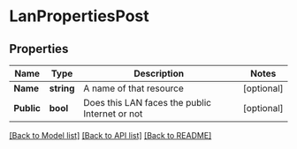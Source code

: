 # LanPropertiesPost

## Properties

Name | Type | Description | Notes
------------ | ------------- | ------------- | -------------
**Name** | **string** | A name of that resource | [optional] 
**Public** | **bool** | Does this LAN faces the public Internet or not | [optional] 

[[Back to Model list]](../README.md#documentation-for-models) [[Back to API list]](../README.md#documentation-for-api-endpoints) [[Back to README]](../README.md)



